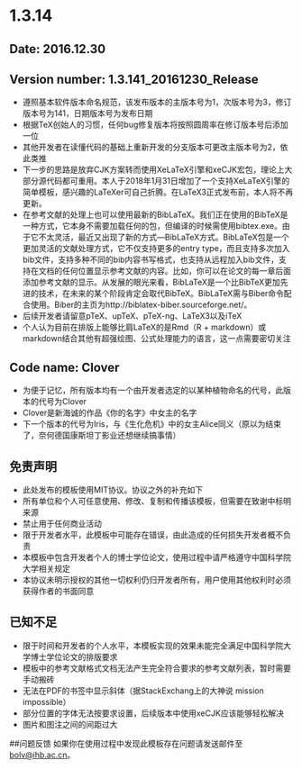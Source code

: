 # 1.3.14
## Date: 2016.12.30
## Version number: 1.3.141_20161230_Release
- 遵照基本软件版本命名规范，该发布版本的主版本号为1，次版本号为3，修订版本号为141，日期版本号为发布日期
- 根据TeX创始人的习惯，任何bug修复版本将按照圆周率在修订版本号后添加一位
- 其他开发者在读懂代码的基础上重新开发的分支版本可更改主版本号为2，依此类推
- 下一步的思路是放弃CJK方案转而使用XeLaTeX引擎和xeCJK宏包，理论上大部分源代码都可重用。本人于2018年1月31日增加了一个支持XeLaTeX引擎的简单模板，感兴趣的LaTeXer可自己折腾。在LaTeX3正式发布前，本人将不再更新。
- 在参考文献的处理上也可以使用最新的BibLaTeX。我们正在使用的BibTeX是一种方式，它本身不需要加载任何的包，但编译的时候需使用bibtex.exe。由于它不太灵活，最近又出现了新的方式—BibLaTeX方式。BibLaTeX包是一个更加灵活的文献处理方式，它不仅支持更多的entry type，而且支持多次加入bib文件，支持多种不同的bib内容书写格式，也支持从远程加入bib文件，支持在文档的任何位置显示参考文献的内容。比如，你可以在论文的每一章后面添加参考文献的显示。从发展的眼光来看，BibLaTeX是一个比BibTeX更加先进的技术，在未来的某个阶段肯定会取代BibTeX。BibLaTeX需与Biber命令配合使用。Biber的主页为http://biblatex-biber.sourceforge.net/。
- 后续开发者请留意pTeX、upTeX、pTeX-ng、LaTeX3以及iTeX
- 个人认为目前在排版上能够比肩LaTeX的是Rmd（R + markdown）或markdown结合其他有超强绘图、公式处理能力的语言，这一点需要密切关注

## Code name: Clover 
- 为便于记忆，所有版本均有一个由开发者选定的以某种植物命名的代号，此版本的代号为Clover
- Clover是新海诚的作品《你的名字》中女主的名字
- 下一个版本的代号为Iris，与《生化危机》中的女主Alice同义（原以为结束了，奈何德国康斯坦丁影业还想继续搞事情）

## 免责声明
- 此处发布的模板使用MIT协议。协议之外的补充如下
- 所有单位和个人可任意使用、修改、复制和传播该模板，但需要在致谢中标明来源
- 禁止用于任何商业活动
- 限于开发者水平，此模板中可能存在错误，由此造成的任何损失开发者概不负责
- 本模板中包含开发者个人的博士学位论文，使用过程中请严格遵守中国科学院大学相关规定
- 本协议未明示授权的其他一切权利仍归开发者所有，用户使用其他权利时必须获得作者的书面同意

## 已知不足
- 限于时间和开发者的个人水平，本模板实现的效果未能完全满足中国科学院大学博士学位论文的排版要求
- 模板中的参考文献格式文档无法产生完全符合要求的参考文献列表，暂时需要手动搬砖
- 无法在PDF的书签中显示斜体（据StackExchang上的大神说 mission impossible）
- 部分位置的字体无法按要求设置，后续版本中使用xeCJK应该能够轻松解决
- 图片和图注之间的间距过大

##问题反馈
如果你在使用过程中发现此模板存在问题请发送邮件至 bolv@ihb.ac.cn。
